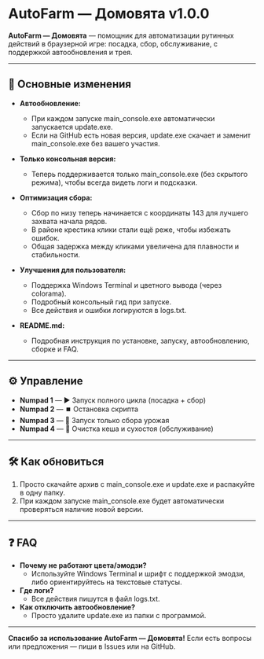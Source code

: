# AutoFarm — Домовята v1.0.0

**AutoFarm — Домовята** — помощник для автоматизации рутинных действий в браузерной игре: посадка, сбор, обслуживание, с поддержкой автообновления и трея.

---

## 🚀 Основные изменения

- **Автообновление:**
  - При каждом запуске main_console.exe автоматически запускается update.exe.
  - Если на GitHub есть новая версия, update.exe скачает и заменит main_console.exe без вашего участия.

- **Только консольная версия:**
  - Теперь поддерживается только main_console.exe (без скрытого режима), чтобы всегда видеть логи и подсказки.

- **Оптимизация сбора:**
  - Сбор по низу теперь начинается с координаты 143 для лучшего захвата начала рядов.
  - В районе крестика клики стали ещё реже, чтобы избежать ошибок.
  - Общая задержка между кликами увеличена для плавности и стабильности.

- **Улучшения для пользователя:**
  - Поддержка Windows Terminal и цветного вывода (через colorama).
  - Подробный консольный гид при запуске.
  - Все действия и ошибки логируются в logs.txt.

- **README.md:**
  - Подробная инструкция по установке, запуску, автообновлению, сборке и FAQ.

---

## ⚙️ Управление

- **Numpad 1** — ▶️  Запуск полного цикла (посадка + сбор)
- **Numpad 2** — ⏹️  Остановка скрипта
- **Numpad 3** — 🔄  Запуск только сбора урожая
- **Numpad 4** — 🧹  Очистка кеша и сухостоя (обслуживание)

---

## 🛠️ Как обновиться

1. Просто скачайте архив с main_console.exe и update.exe и распакуйте в одну папку.
2. При каждом запуске main_console.exe будет автоматически проверяться наличие новой версии.

---

## ❓ FAQ

- **Почему не работают цвета/эмодзи?**
  - Используйте Windows Terminal и шрифт с поддержкой эмодзи, либо ориентируйтесь на текстовые статусы.
- **Где логи?**
  - Все действия пишутся в файл logs.txt.
- **Как отключить автообновление?**
  - Просто удалите update.exe из папки с программой.

---

**Спасибо за использование AutoFarm — Домовята!**
Если есть вопросы или предложения — пиши в Issues или на GitHub.
